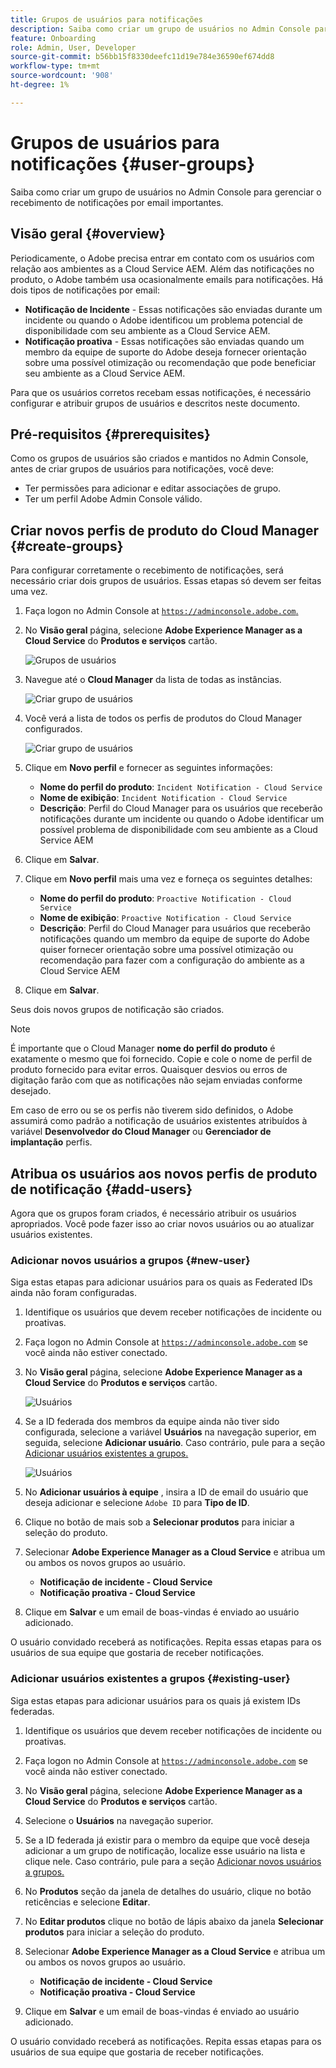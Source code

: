 ```yaml
---
title: Grupos de usuários para notificações
description: Saiba como criar um grupo de usuários no Admin Console para gerenciar o recebimento de notificações por email importantes.
feature: Onboarding
role: Admin, User, Developer
source-git-commit: b56bb15f8330deefc11d19e784e36590ef674dd8
workflow-type: tm+mt
source-wordcount: '908'
ht-degree: 1%

---
```



# Grupos de usuários para notificações {#user-groups}

Saiba como criar um grupo de usuários no Admin Console para gerenciar o recebimento de notificações por email importantes.

## Visão geral {#overview}

Periodicamente, o Adobe precisa entrar em contato com os usuários com relação aos ambientes as a Cloud Service AEM. Além das notificações no produto, o Adobe também usa ocasionalmente emails para notificações. Há dois tipos de notificações por email:

* **Notificação de Incidente** - Essas notificações são enviadas durante um incidente ou quando o Adobe identificou um problema potencial de disponibilidade com seu ambiente as a Cloud Service AEM.
* **Notificação proativa** - Essas notificações são enviadas quando um membro da equipe de suporte do Adobe deseja fornecer orientação sobre uma possível otimização ou recomendação que pode beneficiar seu ambiente as a Cloud Service AEM.

Para que os usuários corretos recebam essas notificações, é necessário configurar e atribuir grupos de usuários e descritos neste documento.

## Pré-requisitos {#prerequisites}

Como os grupos de usuários são criados e mantidos no Admin Console, antes de criar grupos de usuários para notificações, você deve:

* Ter permissões para adicionar e editar associações de grupo.
* Ter um perfil Adobe Admin Console válido.

## Criar novos perfis de produto do Cloud Manager {#create-groups}

Para configurar corretamente o recebimento de notificações, será necessário criar dois grupos de usuários. Essas etapas só devem ser feitas uma vez.

1. Faça logon no Admin Console at [`https://adminconsole.adobe.com`.](https://adminconsole.adobe.com)

1. No **Visão geral** página, selecione **Adobe Experience Manager as a Cloud Service** do **Produtos e serviços** cartão.

   ![Grupos de usuários](assets/products_services.png)

1. Navegue até o **Cloud Manager** da lista de todas as instâncias.

   ![Criar grupo de usuários](assets/cloud_manager_instance.png)

1. Você verá a lista de todos os perfis de produtos do Cloud Manager configurados.

   ![Criar grupo de usuários](assets/cloud_manager_profiles.png)

1. Clique em **Novo perfil** e fornecer as seguintes informações:

   * **Nome do perfil do produto**: `Incident Notification - Cloud Service`
   * **Nome de exibição**: `Incident Notification - Cloud Service`
   * **Descrição**: Perfil do Cloud Manager para os usuários que receberão notificações durante um incidente ou quando o Adobe identificar um possível problema de disponibilidade com seu ambiente as a Cloud Service AEM

1. Clique em **Salvar**.

1. Clique em **Novo perfil** mais uma vez e forneça os seguintes detalhes:

   * **Nome do perfil do produto**: `Proactive Notification - Cloud Service`
   * **Nome de exibição**: `Proactive Notification - Cloud Service`
   * **Descrição**: Perfil do Cloud Manager para usuários que receberão notificações quando um membro da equipe de suporte do Adobe quiser fornecer orientação sobre uma possível otimização ou recomendação para fazer com a configuração do ambiente as a Cloud Service AEM

1. Clique em **Salvar**.

Seus dois novos grupos de notificação são criados.

>[!NOTE]
>
>É importante que o Cloud Manager **nome do perfil do produto** é exatamente o mesmo que foi fornecido. Copie e cole o nome de perfil de produto fornecido para evitar erros. Quaisquer desvios ou erros de digitação farão com que as notificações não sejam enviadas conforme desejado.
>
>Em caso de erro ou se os perfis não tiverem sido definidos, o Adobe assumirá como padrão a notificação de usuários existentes atribuídos à variável **Desenvolvedor do Cloud Manager** ou **Gerenciador de implantação** perfis.

## Atribua os usuários aos novos perfis de produto de notificação {#add-users}

Agora que os grupos foram criados, é necessário atribuir os usuários apropriados. Você pode fazer isso ao criar novos usuários ou ao atualizar usuários existentes.

### Adicionar novos usuários a grupos {#new-user}

Siga estas etapas para adicionar usuários para os quais as Federated IDs ainda não foram configuradas.

1. Identifique os usuários que devem receber notificações de incidente ou proativas.

1. Faça logon no Admin Console at [`https://adminconsole.adobe.com`](https://adminconsole.adobe.com) se você ainda não estiver conectado.

1. No **Visão geral** página, selecione **Adobe Experience Manager as a Cloud Service** do **Produtos e serviços** cartão.

   ![Usuários](assets/product_services.png)

1. Se a ID federada dos membros da equipe ainda não tiver sido configurada, selecione a variável **Usuários** na navegação superior, em seguida, selecione **Adicionar usuário**. Caso contrário, pule para a seção [Adicionar usuários existentes a grupos.](#existing-users)

   ![Usuários](assets/cloud_manager_add_user.png)

1. No **Adicionar usuários à equipe** , insira a ID de email do usuário que deseja adicionar e selecione `Adobe ID` para **Tipo de ID**.

1. Clique no botão de mais sob a **Selecionar produtos** para iniciar a seleção do produto.

1. Selecionar **Adobe Experience Manager as a Cloud Service** e atribua um ou ambos os novos grupos ao usuário.

   * **Notificação de incidente - Cloud Service**
   * **Notificação proativa - Cloud Service**

1. Clique em **Salvar** e um email de boas-vindas é enviado ao usuário adicionado.

O usuário convidado receberá as notificações. Repita essas etapas para os usuários de sua equipe que gostaria de receber notificações.

### Adicionar usuários existentes a grupos {#existing-user}

Siga estas etapas para adicionar usuários para os quais já existem IDs federadas.

1. Identifique os usuários que devem receber notificações de incidente ou proativas.

1. Faça logon no Admin Console at [`https://adminconsole.adobe.com`](https://adminconsole.adobe.com) se você ainda não estiver conectado.

1. No **Visão geral** página, selecione **Adobe Experience Manager as a Cloud Service** do **Produtos e serviços** cartão.

1. Selecione o **Usuários** na navegação superior.

1. Se a ID federada já existir para o membro da equipe que você deseja adicionar a um grupo de notificação, localize esse usuário na lista e clique nele. Caso contrário, pule para a seção [Adicionar novos usuários a grupos.](#add-user)

1. No **Produtos** seção da janela de detalhes do usuário, clique no botão reticências e selecione **Editar**.

1. No **Editar produtos** clique no botão de lápis abaixo da janela **Selecionar produtos** para iniciar a seleção do produto.

1. Selecionar **Adobe Experience Manager as a Cloud Service** e atribua um ou ambos os novos grupos ao usuário.

   * **Notificação de incidente - Cloud Service**
   * **Notificação proativa - Cloud Service**

1. Clique em **Salvar** e um email de boas-vindas é enviado ao usuário adicionado.

O usuário convidado receberá as notificações. Repita essas etapas para os usuários de sua equipe que gostaria de receber notificações.
